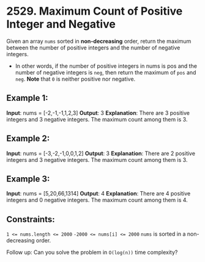 # 2529. Maximum Count of Positive Integer and Negative 


Given an array `nums` sorted in **non-decreasing** order, return the maximum between the number of positive integers and the number of negative integers.

 - In other words, if the number of positive integers in nums is pos and the number of negative integers is `neg`, then return the maximum of `pos` and `neg`.
**Note** that `0` is neither positive nor negative.

 

## Example 1:

**Input**: nums = [-2,-1,-1,1,2,3]
**Output**: 3
**Explanation**: There are 3 positive integers and 3 negative integers. The maximum count among them is 3.
## Example 2:

**Input**: nums = [-3,-2,-1,0,0,1,2]
**Output**: 3
**Explanation**: There are 2 positive integers and 3 negative integers. The maximum count among them is 3.

## Example 3:

**Input**: nums = [5,20,66,1314]
**Output**: 4
**Explanation**: There are 4 positive integers and 0 negative integers. The maximum count among them is 4.
 

## Constraints:

`1 <= nums.length <= 2000`
`-2000 <= nums[i] <= 2000`
`nums` is sorted in a non-decreasing order.
 

Follow up: Can you solve the problem in `O(log(n))` time complexity?